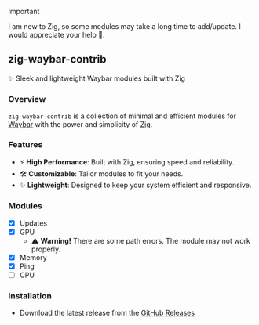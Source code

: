 > [!IMPORTANT]
> I am new to Zig, so some modules may take a long time to add/update. I would appreciate your help 🥰.

## zig-waybar-contrib
✨ Sleek and lightweight Waybar modules built with Zig  

### Overview  
`zig-waybar-contrib` is a collection of minimal and efficient modules for [Waybar](https://github.com/Alexays/Waybar) with the power and simplicity of [Zig](https://ziglang.org/).  

### Features  
- ⚡ **High Performance**: Built with Zig, ensuring speed and reliability.  
- 🛠️ **Customizable**: Tailor modules to fit your needs.  
- ✨ **Lightweight**: Designed to keep your system efficient and responsive.  

### Modules
- [X] Updates
- [X] GPU
  - ⚠️ **Warning!** There are some path errors. The module may not work properly.
- [X] Memory
- [X] Ping
- [ ] CPU

### Installation
- Download the latest release from the [GitHub Releases](https://github.com/erffy/zig-waybar-contrib/releases)
